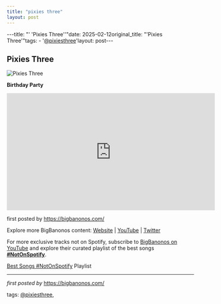 ```yaml
---
title: "pixies three"
layout: post
---
```

---title: "' 'Pixies Three''"date: 2025-02-12original_title: "'Pixies Three'"tags:  - '[@pixiesthree](/tags/pixiesthree/)'layout: post---<h2>Pixies Three</h2><img src="https://i.scdn.co/image/ab67616d0000b2733240940df6c3d9566a3b01c3" alt="Pixies Three"><p><strong>Birthday Party</strong></p><iframe allowfullscreen="" frameborder="0" height="315" src="https://www.youtube.com/embed/4QSFFgmmiCA?list=PLtuNtuTatqI3X01zTqiujiaUhFaK1PjKA" width="560"></iframe><p>first posted by <a href="https://bigbanonos.com/">https://bigbanonos.com/</a></p> <div> <p>Explore more BigBanonos content: <a href="https://bigbanonos.com/">Website</a> | <a href="https://www.youtube.com/[@BigBanonos](/tags/BigBanonos/)">YouTube</a> | <a href="https://x.com/bigbanonos">Twitter</a></p></div><!--Subscribe and Playlist Links--><div>    <p>For more exclusive tracks not on Spotify, subscribe to <a href="https://www.youtube.com/[@BigBanonos](/tags/BigBanonos/)" target="_blank">BigBanonos on YouTube</a> and explore their curated playlist of the best songs <strong>[#NotOnSpotify](/tags/NotOnSpotify/)</strong>.</p>    <p><a href="https://www.youtube.com/playlist?list=PLtuNtuTatqI0kFahUCbtbfenC_ET5O_tr" target="_blank">Best Songs [#NotOnSpotify](/tags/NotOnSpotify/) Playlist<br /></a></p></div><hr /><p><em>first posted by</em> <a href="https://bigbanonos.com/" rel="noopener" target="_new">https://bigbanonos.com/</a></p><p>tags: [@pixiesthree](/tags/pixiesthree/),</p>